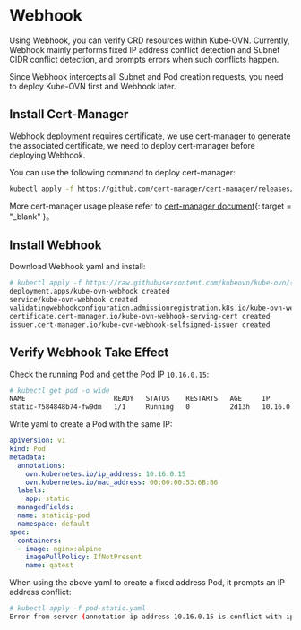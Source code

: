 # Webhook

Using Webhook, you can verify CRD resources within Kube-OVN. Currently,
Webhook mainly performs fixed IP address conflict detection and Subnet CIDR conflict detection,
and prompts errors when such conflicts happen.

Since Webhook intercepts all Subnet and Pod creation requests,
you need to deploy Kube-OVN first and Webhook later.

## Install Cert-Manager

Webhook deployment requires certificate, we use cert-manager to generate the associated certificate,
we need to deploy cert-manager before deploying Webhook.

You can use the following command to deploy cert-manager:

```bash
kubectl apply -f https://github.com/cert-manager/cert-manager/releases/download/v1.8.0/cert-manager.yaml
```

More cert-manager usage please refer to [cert-manager document](https://cert-manager.io/docs/){: target = "_blank" }。

## Install Webhook

Download Webhook yaml and install:

```bash
# kubectl apply -f https://raw.githubusercontent.com/kubeovn/kube-ovn/{{ variables.branch }}/yamls/webhook.yaml
deployment.apps/kube-ovn-webhook created
service/kube-ovn-webhook created
validatingwebhookconfiguration.admissionregistration.k8s.io/kube-ovn-webhook created
certificate.cert-manager.io/kube-ovn-webhook-serving-cert created
issuer.cert-manager.io/kube-ovn-webhook-selfsigned-issuer created
```

## Verify Webhook Take Effect

Check the running Pod and get the Pod IP `10.16.0.15`:

```bash
# kubectl get pod -o wide
NAME                      READY   STATUS    RESTARTS   AGE     IP           NODE              NOMINATED NODE   READINESS GATES
static-7584848b74-fw9dm   1/1     Running   0          2d13h   10.16.0.15   kube-ovn-worker   <none> 
```

Write yaml to create a Pod with the same IP:

```yaml
apiVersion: v1
kind: Pod
metadata:
  annotations:
    ovn.kubernetes.io/ip_address: 10.16.0.15
    ovn.kubernetes.io/mac_address: 00:00:00:53:6B:B6
  labels:
    app: static
  managedFields:
  name: staticip-pod
  namespace: default
spec:
  containers:
  - image: nginx:alpine
    imagePullPolicy: IfNotPresent
    name: qatest
```

When using the above yaml to create a fixed address Pod, it prompts an IP address conflict:

```bash
# kubectl apply -f pod-static.yaml
Error from server (annotation ip address 10.16.0.15 is conflict with ip crd static-7584848b74-fw9dm.default 10.16.0.15): error when creating "pod-static.yaml": admission webhook "pod-ip-validaing.kube-ovn.io" denied the request: annotation ip address 10.16.0.15 is conflict with ip crd static-7584848b74-fw9dm.default 10.16.0.15
```
